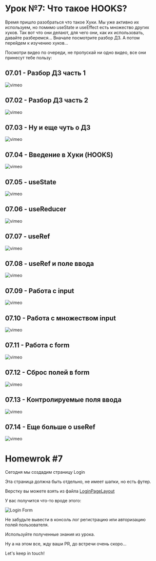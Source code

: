 # Урок №7: Что такое HOOKS?

Время пришло разобраться что такое Хуки.
Мы уже активно их используем, но помимо useState и useEffect есть множество других хуков. Так вот что они делают, для чего они, как их использовать, давайте разберемся...
Вначале посмотрите разбор ДЗ. А потом перейдем к изучению хуков...

Посмотри видео по очереди, не пропускай ни одно видео, все они принесут тебе пользу:

## 07.01 - Разбор ДЗ часть 1

![vimeo](https://vimeo.com/707211679)

## 07.02 - Разбор ДЗ часть 2

![vimeo](https://vimeo.com/707211722)

## 07.03 - Ну и еще чуть о ДЗ

![vimeo](https://vimeo.com/707211843)

## 07.04 - Введение в Хуки (HOOKS)

![vimeo](https://vimeo.com/707211866)

## 07.05 - useState

![vimeo](https://vimeo.com/707211910)

## 07.06 - useReducer

![vimeo](https://vimeo.com/707211938)

## 07.07 - useRef

![vimeo](https://vimeo.com/707600615)

## 07.08 - useRef и поле ввода

![vimeo](https://vimeo.com/707600653)

## 07.09 - Работа с input

![vimeo](https://vimeo.com/707600667)

## 07.10 - Работа с множеством input

![vimeo](https://vimeo.com/707600686)

## 07.11 - Работа с form

![vimeo](https://vimeo.com/707600716)

## 07.12 - Сброс полей в form

![vimeo](https://vimeo.com/707600732)

## 07.13 - Контролируемые поля ввода

![vimeo](https://vimeo.com/707600756)

## 07.14 - Еще больше о useRef

![vimeo](https://vimeo.com/707600785)

# Homewrok #7

Сегодня мы создадим страницу Login

Эта страница должна быть отдельно, не имеет шапки, но есть футер.

Верстку вы можете взять из файла [LoginPageLayout](https://firebasestorage.googleapis.com/v0/b/it-course-84ddd.appspot.com/o/course%2Freact%2F07%2FLoginFormLayout.zip?alt=media&token=8f09fa8c-65ef-4478-9af2-cae72003fb21)

У вас получится что-то вроде этого:

![Login Form](https://firebasestorage.googleapis.com/v0/b/it-course-84ddd.appspot.com/o/course%2Freact%2F07%2Flogin.gif?alt=media&token=71135dc8-82f8-44de-8a30-de128ff29839)

Не забудьте вывести в консоль лог регистрацию или авторизацию полей пользователя.

Используйте полученные знания из урока.

Ну а на этом все, жду ваши PR, до встречи очень скоро...

Let's keep in touch!
